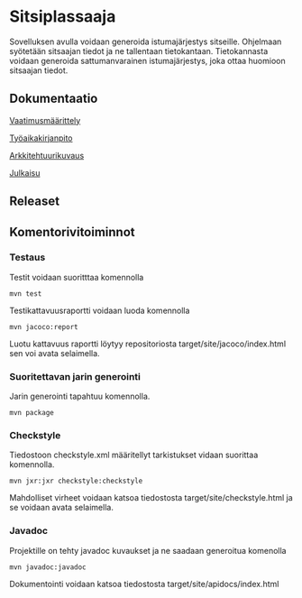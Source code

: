 
# Sitsiplassaaja

Sovelluksen avulla voidaan generoida istumajärjestys sitseille. Ohjelmaan syötetään sitsaajan tiedot
ja ne tallentaan tietokantaan. Tietokannasta voidaan generoida sattumanvarainen istumajärjestys, joka
ottaa huomioon sitsaajan tiedot.

## Dokumentaatio

[Vaatimusmäärittely](https://github.com/iniskala/otm-harjoitustyo/blob/master/harjoitustyo/seatinggenerator/Dokumentaatio/Vaatimusm%C3%A4%C3%A4rittely.md)

[Työaikakirjanpito](https://github.com/iniskala/otm-harjoitustyo/blob/master/harjoitustyo/seatinggenerator/Dokumentaatio/tuntikirjanpito.md)

[Arkkitehtuurikuvaus](https://github.com/iniskala/otm-harjoitustyo/blob/master/harjoitustyo/seatinggenerator/Dokumentaatio/Arkkitehtuuri.md)

[Julkaisu](https://github.com/iniskala/otm-harjoitustyo/releases/tag/Viikko5)

## Releaset


## Komentorivitoiminnot


### Testaus


Testit voidaan suoritttaa komennolla

```
mvn test
```

Testikattavuusraportti voidaan luoda komennolla

```
mvn jacoco:report
```

Luotu kattavuus raportti löytyy repositoriosta target/site/jacoco/index.html sen voi avata selaimella.

### Suoritettavan jarin generointi

Jarin generointi tapahtuu komennolla.

```
mvn package
```

### Checkstyle

Tiedostoon checkstyle.xml määritellyt tarkistukset vidaan suorittaa komennolla.

```
mvn jxr:jxr checkstyle:checkstyle
```

Mahdolliset virheet voidaan katsoa tiedostosta target/site/checkstyle.html ja se voidaan avata selaimella.

### Javadoc

Projektille on tehty javadoc kuvaukset ja ne saadaan generoitua komenolla

```
mvn javadoc:javadoc
```

Dokumentointi voidaan katsoa tiedostosta target/site/apidocs/index.html
